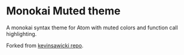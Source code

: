 # Monokai Muted theme

A monokai syntax theme for Atom with muted colors and function call highlighting.

Forked from [kevinsawicki repo](https://github.com/kevinsawicki/monokai).

![]()
